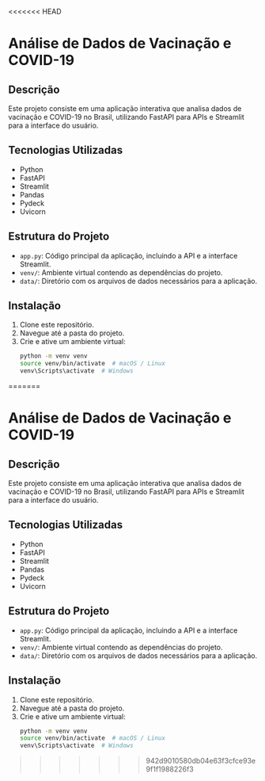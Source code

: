 <<<<<<< HEAD
# Análise de Dados de Vacinação e COVID-19

## Descrição
Este projeto consiste em uma aplicação interativa que analisa dados de vacinação e COVID-19 no Brasil, utilizando FastAPI para APIs e Streamlit para a interface do usuário.

## Tecnologias Utilizadas
- Python
- FastAPI
- Streamlit
- Pandas
- Pydeck
- Uvicorn

## Estrutura do Projeto
- `app.py`: Código principal da aplicação, incluindo a API e a interface Streamlit.
- `venv/`: Ambiente virtual contendo as dependências do projeto.
- `data/`: Diretório com os arquivos de dados necessários para a aplicação.

## Instalação
1. Clone este repositório.
2. Navegue até a pasta do projeto.
3. Crie e ative um ambiente virtual:
   ```bash
   python -m venv venv
   source venv/bin/activate  # macOS / Linux
   venv\Scripts\activate  # Windows
=======
# Análise de Dados de Vacinação e COVID-19

## Descrição
Este projeto consiste em uma aplicação interativa que analisa dados de vacinação e COVID-19 no Brasil, utilizando FastAPI para APIs e Streamlit para a interface do usuário.

## Tecnologias Utilizadas
- Python
- FastAPI
- Streamlit
- Pandas
- Pydeck
- Uvicorn

## Estrutura do Projeto
- `app.py`: Código principal da aplicação, incluindo a API e a interface Streamlit.
- `venv/`: Ambiente virtual contendo as dependências do projeto.
- `data/`: Diretório com os arquivos de dados necessários para a aplicação.

## Instalação
1. Clone este repositório.
2. Navegue até a pasta do projeto.
3. Crie e ative um ambiente virtual:
   ```bash
   python -m venv venv
   source venv/bin/activate  # macOS / Linux
   venv\Scripts\activate  # Windows
>>>>>>> 942d9010580db04e63f3cfce93e9f1f1988226f3

